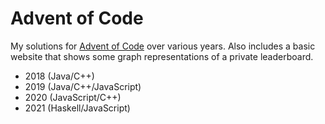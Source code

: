 # Advent of Code

My solutions for [Advent of Code](https://adventofcode.com/) over various years. Also includes a basic website that shows some graph representations of a private leaderboard.
- 2018 (Java/C++)
- 2019 (Java/C++/JavaScript)
- 2020 (JavaScript/C++)
- 2021 (Haskell/JavaScript)
